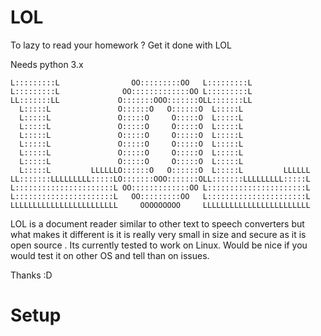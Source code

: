 # LOL
 To lazy to read your homework ? Get it done with LOL
 
 Needs python 3.x 
 
 
 
 
``` LLLLLLLLLLL                  OOOOOOOOO     LLLLLLLLLLL             
L:::::::::L                OO:::::::::OO   L:::::::::L             
L:::::::::L              OO:::::::::::::OO L:::::::::L             
LL:::::::LL             O:::::::OOO:::::::OLL:::::::LL             
  L:::::L               O::::::O   O::::::O  L:::::L               
  L:::::L               O:::::O     O:::::O  L:::::L               
  L:::::L               O:::::O     O:::::O  L:::::L               
  L:::::L               O:::::O     O:::::O  L:::::L               
  L:::::L               O:::::O     O:::::O  L:::::L               
  L:::::L               O:::::O     O:::::O  L:::::L               
  L:::::L               O:::::O     O:::::O  L:::::L               
  L:::::L         LLLLLLO::::::O   O::::::O  L:::::L         LLLLLL
LL:::::::LLLLLLLLL:::::LO:::::::OOO:::::::OLL:::::::LLLLLLLLL:::::L
L::::::::::::::::::::::L OO:::::::::::::OO L::::::::::::::::::::::L
L::::::::::::::::::::::L   OO:::::::::OO   L::::::::::::::::::::::L
LLLLLLLLLLLLLLLLLLLLLLLL     OOOOOOOOO     LLLLLLLLLLLLLLLLLLLLLLLL

```




LOL is a document reader similar to other text to speech converters but what makes it different is it is really very small in size and secure as it is open source . Its currently tested to work on Linux. Would be nice if you would test it on other OS and tell than on issues. 













Thanks :D




# Setup
